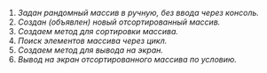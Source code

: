 1. *Задан рандомный массив в ручную, без ввода через консоль.*
2. *Создан (объявлен) новый отсортированный массив.*
3. *Создаем метод для сортировки массива.*
4. *Поиск элементов массива через цикл.*
5. *Создаем метод для вывода на экран.*
6. *Вывод на экран отсортированного массива по условию.*   